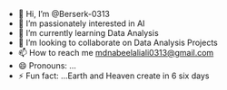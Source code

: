 - 👋 Hi, I’m @Berserk-0313
- 👀 I’m passionately interested in AI
- 🌱 I’m currently learning Data Analysis
- 💞️ I’m looking to collaborate on Data Analysis Projects
- 📫 How to reach me mdnabeelaliali0313@gmail.com
- 😄 Pronouns: ...
- ⚡ Fun fact: ...Earth and Heaven create in 6 six days 

<!---
Berserk-0313/Berserk-0313 is a ✨ special ✨ repository because its `README.md` (this file) appears on your GitHub profile.
You can click the Preview link to take a look at your changes.
--->
